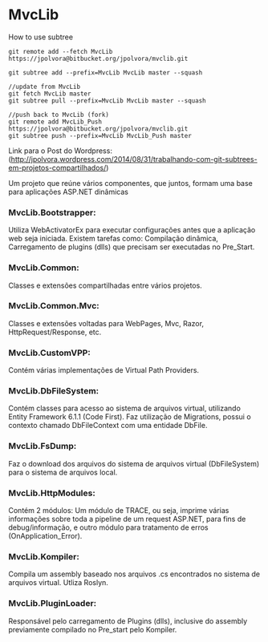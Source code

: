 MvcLib
======
How to use subtree
```
git remote add --fetch MvcLib https://jpolvora@bitbucket.org/jpolvora/mvclib.git

git subtree add --prefix=MvcLib MvcLib master --squash

//update from MvcLib
git fetch MvcLib master
git subtree pull --prefix=MvcLib MvcLib master --squash

//push back to MvcLib (fork)
git remote add MvcLib_Push https://jpolvora@bitbucket.org/jpolvora/mvclib.git
git subtree push --prefix=MvcLib MvcLib_Push master
```

Link para o Post do Wordpress: (http://jpolvora.wordpress.com/2014/08/31/trabalhando-com-git-subtrees-em-projetos-compartilhados/)

Um projeto que reúne vários componentes, que juntos, formam uma base para aplicações ASP.NET dinâmicas

### MvcLib.Bootstrapper:
  
Utiliza WebActivatorEx para executar configurações antes que a aplicação web seja iniciada.
Existem tarefas como: Compilação dinâmica, Carregamento de plugins (dlls) que precisam ser executadas no Pre_Start.

### MvcLib.Common:

Classes e extensões compartilhadas entre vários projetos.

### MvcLib.Common.Mvc:

Classes e extensões voltadas para WebPages, Mvc, Razor, HttpRequest/Response, etc.

### MvcLib.CustomVPP:

Contém várias implementações de Virtual Path Providers. 

### MvcLib.DbFileSystem:

Contém classes para acesso ao sistema de arquivos virtual, utilizando Entity Framework 6.1.1 (Code First). Faz utilização de Migrations, possui o contexto chamado DbFileContext com uma entidade DbFile.
  
### MvcLib.FsDump:

Faz o download dos arquivos do sistema de arquivos virtual (DbFileSystem) para o sistema de arquivos local.

### MvcLib.HttpModules:

Contém 2 módulos: Um módulo de TRACE, ou seja, imprime várias informações sobre toda a pipeline de um request ASP.NET, para fins de debug/informação, e outro módulo para tratamento de erros (OnApplication_Error).

### MvcLib.Kompiler: 

Compila um assembly baseado nos arquivos .cs encontrados no sistema de arquivos virtual. Utliza Roslyn.

### MvcLib.PluginLoader: 

Responsável pelo carregamento de Plugins (dlls), inclusive do assembly previamente compilado no Pre_start pelo Kompiler. 
